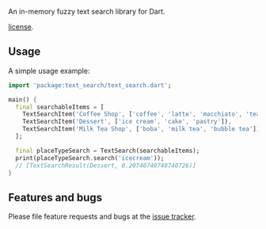 An in-memory fuzzy text search library for Dart.

[license](https://github.com/dart-lang/stagehand/blob/master/LICENSE).

## Usage

A simple usage example:

```dart
import 'package:text_search/text_search.dart';

main() {
  final searchableItems = [
    TextSearchItem('Coffee Shop', ['coffee', 'latte', 'macchiato', 'tea']),
    TextSearchItem('Dessert', ['ice cream', 'cake', 'pastry']),
    TextSearchItem('Milk Tea Shop', ['boba', 'milk tea', 'bubble tea']),
  ];

  final placeTypeSearch = TextSearch(searchableItems);
  print(placeTypeSearch.search('icecream'));
  // [TextSearchResult(Dessert, 0.20740740740740726)]
}
```

## Features and bugs

Please file feature requests and bugs at the [issue tracker][tracker].

[tracker]: http://example.com/issues/replaceme
